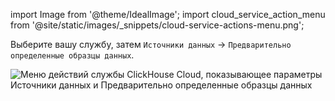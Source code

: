 import Image from '@theme/IdealImage';
import cloud_service_action_menu from '@site/static/images/_snippets/cloud-service-actions-menu.png';

Выберите вашу службу, затем `Источники данных` -> `Предварительно определенные образцы данных`.

<Image size="md" img={cloud_service_action_menu} alt="Меню действий службы ClickHouse Cloud, показывающее параметры Источники данных и Предварительно определенные образцы данных" border />